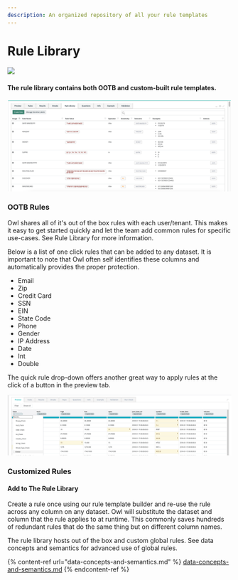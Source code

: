 ```yaml
---
description: An organized repository of all your rule templates
---
```


# Rule Library

![](../../.gitbook/assets/rule\_lib.gif)

#### The rule library contains both OOTB and custom-built rule templates.

![](<../../.gitbook/assets/image (96).png>)

### OOTB Rules

Owl shares all of it's out of the box rules with each user/tenant.  This makes it easy to get started quickly and let the team add common rules for specific use-cases. See Rule Library for more information.

Below is a list of one click rules that can be added to any dataset.  It is important to note that Owl often self identifies these columns and automatically provides the proper protection.

* Email
* Zip
* Credit Card
* SSN
* EIN
* State Code
* Phone
* Gender
* IP Address
* Date
* Int
* Double

The quick rule drop-down offers another great way to apply rules at the click of a button in the preview tab.

![](<../../.gitbook/assets/image (41).png>)

### Customized Rules

#### Add to The Rule Library

Create a rule once using our rule template builder and re-use the rule across any column on any dataset.  Owl will substitute the dataset and column that the rule applies to at runtime. This commonly saves hundreds of redundant rules that do the same thing but on different column names.

The rule library hosts out of the box and custom global rules. See data concepts and semantics for advanced use of global rules.&#x20;

{% content-ref url="data-concepts-and-semantics.md" %}
[data-concepts-and-semantics.md](data-concepts-and-semantics.md)
{% endcontent-ref %}

####

###
